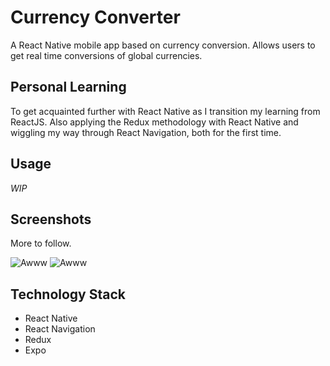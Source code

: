 # Currency Converter
A React Native mobile app based on currency conversion. Allows users to get real time conversions of global currencies.

## Personal Learning
To get acquainted further with React Native as I transition my learning from ReactJS. Also applying the Redux methodology with React Native and wiggling my way through React Navigation, both for the first time.

## Usage
*WIP*

## Screenshots
More to follow.

![Awww](https://i.imgur.com/pDrpY9q.png "Yeah")
![Awww](https://i.imgur.com/TCXvv38.png "Yeah")

## Technology Stack
- React Native
-	React Navigation
- Redux
- Expo
